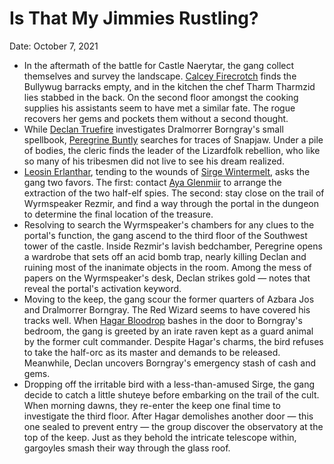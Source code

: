 # Is That My Jimmies Rustling?

Date: October 7, 2021

- In the aftermath of the battle for Castle Naerytar, the gang collect themselves and survey the landscape. [Calcey Firecrotch](../Characters/Calcey%20Firecrotch/%21index.md) finds the Bullywug barracks empty, and in the kitchen the chef Tharm Tharmzid lies stabbed in the back. On the second floor amongst the cooking supplies his assistants seem to have met a similar fate. The rogue recovers her gems and pockets them without a second thought.
- While [Declan Truefire](../Characters/Declan%20Truefire/%21index.md) investigates Dralmorrer Borngray's small spellbook, [Peregrine Buntly](../Characters/Peregrine%20Buntly/%21index.md) searches for traces of Snapjaw. Under a pile of bodies, the cleric finds the leader of the Lizardfolk rebellion, who like so many of his tribesmen did not live to see his dream realized.
- [Leosin Erlanthar](../NPCs/Leosin%20Erlanthar.md), tending to the wounds of [Sirge Wintermelt](../Characters/Sirge%20Wintermelt/%21index.md), asks the gang two favors. The first: contact [Aya Glenmiir](../NPCs/Aya%20Glenmiir.md) to arrange the extraction of the two half-elf spies. The second: stay close on the trail of Wyrmspeaker Rezmir, and find a way through the portal in the dungeon to determine the final location of the treasure.
- Resolving to search the Wyrmspeaker's chambers for any clues to the portal's function, the gang ascend to the third floor of the Southwest tower of the castle. Inside Rezmir's lavish bedchamber, Peregrine opens a wardrobe that sets off an acid bomb trap, nearly killing Declan and ruining most of the inanimate objects in the room. Among the mess of papers on the Wyrmspeaker's desk, Declan strikes gold — notes that reveal the portal's activation keyword.
- Moving to the keep, the gang scour the former quarters of Azbara Jos and Dralmorrer Borngray. The Red Wizard seems to have covered his tracks well. When [Hagar Bloodrop](../Characters/Hagar%20Bloodrop/%21index.md) bashes in the door to Borngray's bedroom, the gang is greeted by an irate raven kept as a guard animal by the former cult commander. Despite Hagar's charms, the bird refuses to take the half-orc as its master and demands to be released. Meanwhile, Declan uncovers Borngray's emergency stash of cash and gems.
- Dropping off the irritable bird with a less-than-amused Sirge, the gang decide to catch a little shuteye before embarking on the trail of the cult. When morning dawns, they re-enter the keep one final time to investigate the third floor. After Hagar demolishes another door — this one sealed to prevent entry — the group discover the observatory at the top of the keep. Just as they behold the intricate telescope within, gargoyles smash their way through the glass roof.